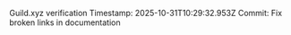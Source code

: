 Guild.xyz verification
Timestamp: 2025-10-31T10:29:32.953Z
Commit: Fix broken links in documentation